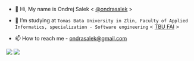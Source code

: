 - 👋 Hi, My name is Ondrej Salek < [@ondrasalek](https://github.com/ondrasalek) >
<!-- - 👀 I’m interested in `Web applications, Multiplatform programming...` -->
- 🌱 I’m studying at `Tomas Bata University in Zlin, Faculty of Applied Informatics, specialization - Software engineering` < [TBU FAI](https://fai.utb.cz/en/) >
<!---- 
🌱 I’m currently learning `Python`, `.NET` & `JS`
- 💞️ I’m looking to collaborate on `Frontend WEB Applications...`
  --->
- 📫 How to reach me - <a href="mailto:ondrasalek@gmail.com">ondrasalek@gmail.com</a>

![](https://komarev.com/ghpvc/?username=ondrasalek&color=blue&style=plastic&label=Profile+View)
![](https://hit.yhype.me/github/profile?user_id=57462486)

<!---
ondrasalek/ondrasalek is a ✨ special ✨ repository because its `README.md` (this file) appears on your GitHub profile.
You can click the Preview link to take a look at your changes.
--->
